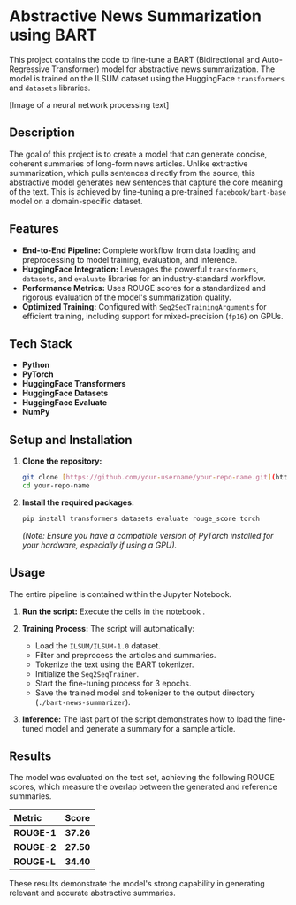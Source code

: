 # Abstractive News Summarization using BART

This project contains the code to fine-tune a BART (Bidirectional and Auto-Regressive Transformer) model for abstractive news summarization. The model is trained on the ILSUM dataset using the HuggingFace `transformers` and `datasets` libraries.



[Image of a neural network processing text]


## Description

The goal of this project is to create a model that can generate concise, coherent summaries of long-form news articles. Unlike extractive summarization, which pulls sentences directly from the source, this abstractive model generates new sentences that capture the core meaning of the text. This is achieved by fine-tuning a pre-trained `facebook/bart-base` model on a domain-specific dataset.

## Features

-   **End-to-End Pipeline:** Complete workflow from data loading and preprocessing to model training, evaluation, and inference.
-   **HuggingFace Integration:** Leverages the powerful `transformers`, `datasets`, and `evaluate` libraries for an industry-standard workflow.
-   **Performance Metrics:** Uses ROUGE scores for a standardized and rigorous evaluation of the model's summarization quality.
-   **Optimized Training:** Configured with `Seq2SeqTrainingArguments` for efficient training, including support for mixed-precision (`fp16`) on GPUs.

## Tech Stack

-   **Python**
-   **PyTorch**
-   **HuggingFace Transformers**
-   **HuggingFace Datasets**
-   **HuggingFace Evaluate**
-   **NumPy**

## Setup and Installation

1.  **Clone the repository:**
    ```bash
    git clone [https://github.com/your-username/your-repo-name.git](https://github.com/your-username/your-repo-name.git)
    cd your-repo-name
    ```

2.  **Install the required packages:**
    ```bash
    pip install transformers datasets evaluate rouge_score torch
    ```
    *(Note: Ensure you have a compatible version of PyTorch installed for your hardware, especially if using a GPU).*

## Usage

The entire pipeline is contained within the  Jupyter Notebook.

1.  **Run the script:** Execute the cells in the notebook .
    

2.  **Training Process:** The script will automatically:
    -   Load the `ILSUM/ILSUM-1.0` dataset.
    -   Filter and preprocess the articles and summaries.
    -   Tokenize the text using the BART tokenizer.
    -   Initialize the `Seq2SeqTrainer`.
    -   Start the fine-tuning process for 3 epochs.
    -   Save the trained model and tokenizer to the output directory (`./bart-news-summarizer`).

3.  **Inference:** The last part of the script demonstrates how to load the fine-tuned model and generate a summary for a sample article.

## Results

The model was evaluated on the test set, achieving the following ROUGE scores, which measure the overlap between the generated and reference summaries.

| Metric      | Score      |
| :---------- | :--------- |
| **ROUGE-1** | **37.26** |
| **ROUGE-2** | **27.50** |
| **ROUGE-L** | **34.40** |

These results demonstrate the model's strong capability in generating relevant and accurate abstractive summaries.
